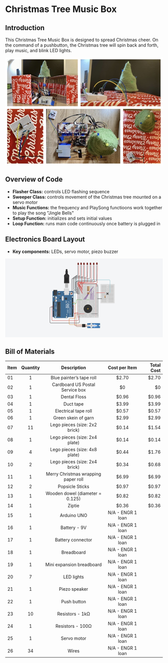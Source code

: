 # Christmas Tree Music Box

## Introduction

This Christmas Tree Music Box is designed to spread Christmas cheer. On the command of a pushbutton, the Christmas tree will spin back and forth, play music, and blink LED lights.

<img src = PictureCollage.jpeg
alt = "Pictures of Christmas Tree Music Box">

## Overview of Code

* **Flasher Class:** controls LED flashing sequence
* **Sweeper Class:** controls movement of the Christmas tree mounted on a servo motor
* **Music Functions:** the frequency and PlaySong functioons work together to play the song "Jingle Bells"
* **Setup Function:**  initializes and sets initial values
* **Loop Function:** runs main code continuously once battery is plugged in

## Electronics Board Layout

* **Key components:** LEDs, servo motor, piezo buzzer

<img src = ElectronicsBoardGraphic.jpeg
alt = "Electronics Board Layout">

## Bill of Materials

| Item        | Quantity    | Description | Cost per Item | Total Cost    |
| :---        |    :----:   |    :----:   |     :----:    |          ---: |
| 01 | 1 | Blue painter’s tape roll | $2.70 | $2.70 |
| 02 | 1 | Cardboard US Postal Service box | $0 | $0 |
| 03 | 1 | Dental Floss | $0.96 | $0.96 |
| 04 | 1 | Duct tape | $3.99 | $3.99 |
| 05 | 1 | Electrical tape roll | $0.57 | $0.57 |
| 06 | 1 | Green skein of garn | $2.99 | $2.99 |
| 07 | 11 | Lego pieces (size: 2x2 brick) | $0.14 | $1.54 |
| 08 | 1 | Lego pieces (size: 2x4 plate) | $0.14 | $0.14 |
| 09 | 4 | Lego pieces (size: 4x8 plate) | $0.44 | $1.76 |
| 10 | 2 | Lego pieces (size: 2x4 brick) | $0.34 | $0.68 |
| 11 | 1 | Merry Christmas wrapping paper roll | $6.99 | $6.99 |
| 12 | 2 | Popsicle Sticks | $0.97 | $0.97 |
| 13 | 1 | Wooden dowel (diameter = 0.125) | $0.82 | $0.82 |
| 14 | 1 | Ziptie | $0.36 | $0.36 |
| 15 | 1 | Arduino UNO | N/A - ENGR 1 loan |
| 16 | 1 | Battery - 9V | N/A - ENGR 1 loan |
| 17 | 1 | Battery connector | N/A - ENGR 1 loan |
| 18 | 1 | Breadboard | N/A - ENGR 1 loan |
| 19 | 1 | Mini expansion breadboard | N/A - ENGR 1 loan |
| 20 | 7 | LED lights | N/A - ENGR 1 loan |
| 21 | 1 | Piezo speaker | N/A - ENGR 1 loan |
| 22 | 1 | Push button | N/A - ENGR 1 loan |
| 23 | 10 | Resistors - 1kΩ | N/A - ENGR 1 loan |
| 24 | 1 | Resistors - 100Ω | N/A - ENGR 1 loan |
| 25 | 1 | Servo motor | N/A - ENGR 1 loan |
| 26 | 34 | Wires | N/A - ENGR 1 loan |
